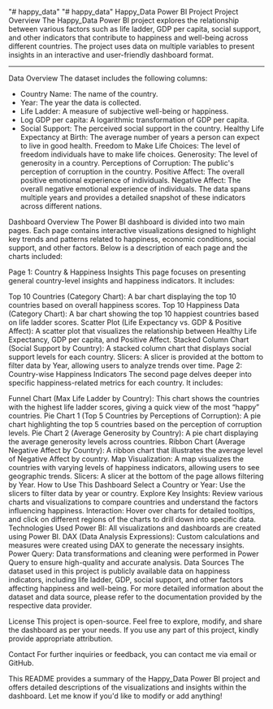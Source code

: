 "# happy_data" 
"# happy_data" 
Happy_Data Power BI Project
Project Overview
The Happy_Data Power BI project explores the relationship between various factors such as life ladder, GDP per capita, social support, and other indicators that contribute to happiness and well-being across different countries. The project uses data on multiple variables to present insights in an interactive and user-friendly dashboard format.
_____________________________________________________________________________________________________________________________________________________________________________________________________________

Data Overview
The dataset includes the following columns:

- Country Name: The name of the country.
- Year: The year the data is collected.
- Life Ladder: A measure of subjective well-being or happiness.
- Log GDP per capita: A logarithmic transformation of GDP per capita.
- Social Support: The perceived social support in the country.
Healthy Life Expectancy at Birth: The average number of years a person can expect to live in good health.
Freedom to Make Life Choices: The level of freedom individuals have to make life choices.
Generosity: The level of generosity in a country.
Perceptions of Corruption: The public's perception of corruption in the country.
Positive Affect: The overall positive emotional experience of individuals.
Negative Affect: The overall negative emotional experience of individuals.
The data spans multiple years and provides a detailed snapshot of these indicators across different nations.

Dashboard Overview
The Power BI dashboard is divided into two main pages. Each page contains interactive visualizations designed to highlight key trends and patterns related to happiness, economic conditions, social support, and other factors. Below is a description of each page and the charts included:

Page 1: Country & Happiness Insights
This page focuses on presenting general country-level insights and happiness indicators. It includes:

Top 10 Countries (Category Chart): A bar chart displaying the top 10 countries based on overall happiness scores.
Top 10 Happiness Data (Category Chart): A bar chart showing the top 10 happiest countries based on life ladder scores.
Scatter Plot (Life Expectancy vs. GDP & Positive Affect): A scatter plot that visualizes the relationship between Healthy Life Expectancy, GDP per capita, and Positive Affect.
Stacked Column Chart (Social Support by Country): A stacked column chart that displays social support levels for each country.
Slicers: A slicer is provided at the bottom to filter data by Year, allowing users to analyze trends over time.
Page 2: Country-wise Happiness Indicators
The second page delves deeper into specific happiness-related metrics for each country. It includes:

Funnel Chart (Max Life Ladder by Country): This chart shows the countries with the highest life ladder scores, giving a quick view of the most “happy” countries.
Pie Chart 1 (Top 5 Countries by Perceptions of Corruption): A pie chart highlighting the top 5 countries based on the perception of corruption levels.
Pie Chart 2 (Average Generosity by Country): A pie chart displaying the average generosity levels across countries.
Ribbon Chart (Average Negative Affect by Country): A ribbon chart that illustrates the average level of Negative Affect by country.
Map Visualization: A map visualizes the countries with varying levels of happiness indicators, allowing users to see geographic trends.
Slicers: A slicer at the bottom of the page allows filtering by Year.
How to Use This Dashboard
Select a Country or Year: Use the slicers to filter data by year or country.
Explore Key Insights: Review various charts and visualizations to compare countries and understand the factors influencing happiness.
Interaction: Hover over charts for detailed tooltips, and click on different regions of the charts to drill down into specific data.
Technologies Used
Power BI: All visualizations and dashboards are created using Power BI.
DAX (Data Analysis Expressions): Custom calculations and measures were created using DAX to generate the necessary insights.
Power Query: Data transformations and cleaning were performed in Power Query to ensure high-quality and accurate analysis.
Data Sources
The dataset used in this project is publicly available data on happiness indicators, including life ladder, GDP, social support, and other factors affecting happiness and well-being. For more detailed information about the dataset and data source, please refer to the documentation provided by the respective data provider.

License
This project is open-source. Feel free to explore, modify, and share the dashboard as per your needs. If you use any part of this project, kindly provide appropriate attribution.

Contact
For further inquiries or feedback, you can contact me via email or GitHub.

This README provides a summary of the Happy_Data Power BI project and offers detailed descriptions of the visualizations and insights within the dashboard. Let me know if you'd like to modify or add anything!



